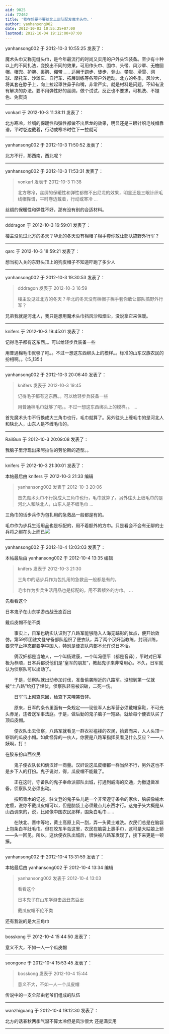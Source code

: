 ```yaml
---
aid: 9025
zid: 72462
title: '我在想要不要给北上部队配发魔术头巾。'
author: yanhansong002
date: 2012-10-03 10:55:25+07:00
lastmod: 2012-10-04 19:12:00+07:00
---
```


yanhansong002 于 2012-10-3 10:55:25 发表了：

魔术头巾又称无缝头巾，是今年最流行的时尚又实用的户外头饰装备。至少有十种以上的不同扎法，变换出不同的效果，可用作头巾、围巾、头带、风沙罩、无檐圆帽、帽兜、护腕、裹胸、绷带...... 适用于跑步、徒步、登山、攀岩、滑雪、网球、摩托车、沙滩车、自行车、拓展训练等各项户外运动。北方的冬季，风沙大，将其套在脖子上，向上拉起罩住鼻子和嘴，非常严实。就是材料是问题，不知有没有解决的办法。要不用弹性好的丝绸，做个试试，反正也不要求，可机洗、不褪色、免熨烫

---------

vonkarl 于 2012-10-3 11:38:11 发表了：

北方寒冷，丝绸的保暖性和弹性都做不出尼龙的效果，明显还是三眼针织毛线帽靠谱，平时卷边戴着，行动或寒冷时往下一拉就可

---------

yanhansong002 于 2012-10-3 11:50:52 发表了：

北方不行，那西南，西北呢？

---------

yanhansong002 于 2012-10-3 11:53:31 发表了：

> vonkarl 发表于 2012-10-3 11:38
> 
> 北方寒冷，丝绸的保暖性和弹性都做不出尼龙的效果，明显还是三眼针织毛线帽靠谱，平时卷边戴着，行动或寒冷 ...



丝绸的保暖性和弹性不好，那有没有别的合适材料。

---------

dddragon 于 2012-10-3 16:59:01 发表了：

楼主没见过北方的冬天？华北的冬天没有棉帽子棉手套你敢让部队搞野外行军？

---------

qarc 于 2012-10-3 18:59:21 发表了：

想当初入关的东野头顶上的狗皮帽子不知道吓跑了多少人

---------

yanhansong002 于 2012-10-3 19:30:53 发表了：

> dddragon 发表于 2012-10-3 16:59
> 
> 楼主没见过北方的冬天？华北的冬天没有棉帽子棉手套你敢让部队搞野外行军？



兄弟我就是河北人，我只是想用魔术头巾挡风沙和烟尘，没说拿它来保暖。

---------

knifers 于 2012-10-3 19:45:01 发表了：

记得毛子都有这东西。。可以给轻步兵装备一些

用普通棉毛巾就够了吧。。不过一想这东西绑头上的模样。。标准的山东汉族农民的扮相啊。。{:5\_135:}

---------

yanhansong002 于 2012-10-3 20:06:40 发表了：

> knifers 发表于 2012-10-3 19:45
> 
> 记得毛子都有这东西。。可以给轻步兵装备一些
> 
> 用普通棉毛巾就够了吧。。不过一想这东西绑头上的模样。。 ...



首先魔术头巾不行换成大三角巾也行，毛巾就算了。另外往头上缠毛巾的是河北人和陕北人，山东人是不缠毛巾的。

---------

RailGun 于 2012-10-3 20:09:08 发表了：

我脑子里浮现出来阿拉伯的劳伦斯的造型。。

---------

knifers 于 2012-10-3 21:30:01 发表了：

本帖最后由 knifers 于 2012-10-3 21:33 编辑 


> 
> yanhansong002 发表于 2012-10-3 20:06
> 
> 首先魔术头巾不行换成大三角巾也行，毛巾就算了。另外往头上缠毛巾的是河北人和陕北人，山东人是不缠毛巾 ...



三角巾的话步兵作为包扎用的急救品一般都是有的。

毛巾作为步兵生活用品也是标配的，用不着额外的方巾。只是看会不会有无聊的士兵将之绑在头上而已![](http://pic2.997788.com/bbspic/00/0000/000001/00000135/00000135497a.jpg)

---------

yanhansong002 于 2012-10-4 13:03:03 发表了：

本帖最后由 yanhansong002 于 2012-10-4 13:35 编辑 


> 
> knifers 发表于 2012-10-3 21:30
> 
> 三角巾的话步兵作为包扎用的急救品一般都是有的。
> 
> 毛巾作为步兵生活用品也是标配的，用不着额外的方巾。 ...



先看看这个

日本鬼子在山东学游击战丑态百出

戴瓜皮帽不伦不类

　　事实上，日军也确实认识到了八路军能够隐入人海无踪影的优点，便开始效仿。第59师团驻文登守备部队组织了便衣队，弄了两个汉奸当教练，封闭训练，要求举止神态都要学中国人，特别是便衣队内部不允许说日本话。

　　俩汉奸都是当地人，一个叫杨建康，一个叫冯德平（都是音译），平时对日军极为恭顺，日本兵都说他们是“皇军的朋友”，教起鬼子来非常用心。不久，日军就认为侦察队可以出动了。

　　于是，侦察队就出动参加讨伐，准备偷袭附近的八路军。没想到第一仗就被“土八路”给打了埋伏，侦察队轻易被识破，二死一伤。

　　日军马上彻查原因，检查下来啼笑皆非。

　　原来，日军的条令里面有一条规定——现役军人出军营必须戴帽穿鞋，不可光头赤足，违者送军事法庭。于是，做后勤的鬼子脑子一短路，就给每个便衣队买了顶瓜皮帽。

　　便衣队出去侦察，八路军就看见一群衣衫褴褛的农民，拾粪而来，人人头顶一崭新的瓜皮小帽。如此怪异的一伙人，你要是八路军指挥员看见什么反应？——人妖啊，打！

在胶东扮山西农民

　　鬼子便衣队长和俩汉奸一商量。汉奸说这瓜皮帽都一样当然不行，另外这也不是乡下人的打扮。鬼子说对，得，瓜皮帽不能戴了。

　　正在这时，守备队的鬼子奉命派部队出城，打通到威海的交通，为撤退做准备，侦察队又必须出动。

　　按照青木的记述，驻文登的鬼子头儿是一个非常遵守条令的家伙，脑袋像榆木疙瘩，说你不戴瓜皮帽可以，但是脑袋上必须戴点儿东西才行。这鬼子头大概是从山西调来的，说，比如像中国农民那样，围条白毛巾……

　　在陕北、晋中等地，黄土高原上风一刮，弄一头黄土难洗。农民们总是在脑袋上包条白羊肚毛巾。但在胶东半岛这里，农民在脑袋上裹手巾，这可是大姑娘上轿——头一回见。所以，这伙便衣队出城后，很快被八路军发现了，接下来更是一顿揍。

---------

yanhansong002 于 2012-10-4 13:31:59 发表了：

本帖最后由 yanhansong002 于 2012-10-4 13:34 编辑 


> 
> yanhansong002 发表于 2012-10-4 13:03
> 
> 看看这个
> 
> 日本鬼子在山东学游击战丑态百出
> 
> 戴瓜皮帽不伦不类



还有我说的是大三角巾

---------

bosskong 于 2012-10-4 15:44:50 发表了：

意义不大，不如一人一个瓜皮帽

---------

soongone 于 2012-10-4 15:53:45 发表了：

> bosskong 发表于 2012-10-4 15:44
> 
> 意义不大，不如一人一个瓜皮帽



传说中的一支全部由老爷们组成的队伍

---------

wanzhiguang 于 2012-10-4 19:12:30 发表了：

北方的话春秋两季气温不算太冷但是风沙很大 还是满实用

---------

